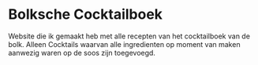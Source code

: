 # Bolksche Cocktailboek

Website die ik gemaakt heb met alle recepten van het cocktailboek van de bolk.
Alleen Cocktails waarvan alle ingredienten op moment van maken aanwezig waren op de soos zijn toegevoegd.
